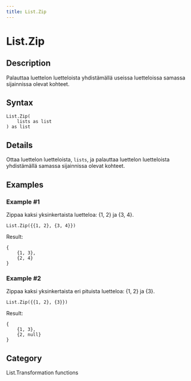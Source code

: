 ```yaml
---
title: List.Zip
---
```


# List.Zip


## Description

Palauttaa luettelon luetteloista yhdistämällä useissa luetteloissa samassa sijainnissa olevat kohteet.


## Syntax

```powerquery
List.Zip(
    lists as list
) as list
```


## Details

Ottaa luettelon luetteloista, <code>lists</code>, ja palauttaa luettelon luetteloista yhdistämällä samassa sijainnissa olevat kohteet.


## Examples

### Example #1 
Zippaa kaksi yksinkertaista luetteloa: \{1, 2} ja \{3, 4}.
```powerquery
List.Zip({{1, 2}, {3, 4}})
```

Result: 
```powerquery
{
    {1, 3},
    {2, 4}
}
```


### Example #2 
Zippaa kaksi yksinkertaista eri pituista luetteloa: \{1, 2} ja \{3}.
```powerquery
List.Zip({{1, 2}, {3}})
```

Result: 
```powerquery
{
    {1, 3},
    {2, null}
}
```




## Category
List.Transformation functions
